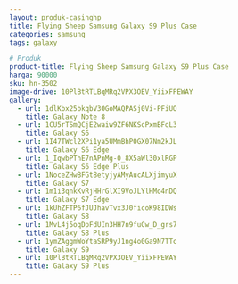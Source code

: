 ```yaml
---
layout: produk-casinghp
title: Flying Sheep Samsung Galaxy S9 Plus Case
categories: samsung
tags: galaxy

# Produk
product-title: Flying Sheep Samsung Galaxy S9 Plus Case
harga: 90000
sku: hn-3502
image-drive: 10PlBtRTLBqMRq2VPX3OEV_YiixFPEWAY
gallery:
  - url: 1dlKbx25bkqbV30GoMAQPASj0Vi-PFiUO
    title: Galaxy Note 8
  - url: 1CU5rTSmQCjE2waiw9ZF6NKScPxmBFqL3
    title: Galaxy S6
  - url: 1I47TWcl2XPi1ya5UMmBhP0GX07Nm2kJL
    title: Galaxy S6 Edge
  - url: 1_IqwbPThE7nAPnMg-0_8X5aWl30xlRGP
    title: Galaxy S6 Edge Plus
  - url: 1NoceZHwBFGt8etyjyAMyAucALXjimyuX
    title: Galaxy S7
  - url: 1m1i3qnkKvRjHHrGlXI9VoJLYlHMo4nDQ
    title: Galaxy S7 Edge
  - url: 1kUhZFTP6fJUJhavTvx3J0ficoK98IDWs
    title: Galaxy S8
  - url: 1MvL4j5oqDpFdUIn3HH7n9fuCw_D_grs7
    title: Galaxy S8 Plus
  - url: 1ymZAggmWoYtaSRP9yJ1ng4o0Ga9N7TTc
    title: Galaxy S9
  - url: 10PlBtRTLBqMRq2VPX3OEV_YiixFPEWAY
    title: Galaxy S9 Plus
---
```

